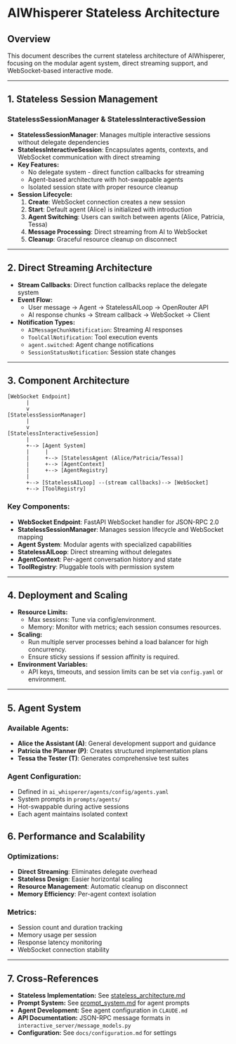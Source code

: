 # AIWhisperer Stateless Architecture

## Overview

This document describes the current stateless architecture of AIWhisperer, focusing on the modular agent system, direct streaming support, and WebSocket-based interactive mode.

---

## 1. Stateless Session Management

### StatelessSessionManager & StatelessInteractiveSession
- **StatelessSessionManager**: Manages multiple interactive sessions without delegate dependencies
- **StatelessInteractiveSession**: Encapsulates agents, contexts, and WebSocket communication with direct streaming
- **Key Features:**
  - No delegate system - direct function callbacks for streaming
  - Agent-based architecture with hot-swappable agents
  - Isolated session state with proper resource cleanup
- **Session Lifecycle:**
  1. **Create**: WebSocket connection creates a new session
  2. **Start**: Default agent (Alice) is initialized with introduction
  3. **Agent Switching**: Users can switch between agents (Alice, Patricia, Tessa)
  4. **Message Processing**: Direct streaming from AI to WebSocket
  5. **Cleanup**: Graceful resource cleanup on disconnect

---

## 2. Direct Streaming Architecture

- **Stream Callbacks**: Direct function callbacks replace the delegate system
- **Event Flow:**
  - User message → Agent → StatelessAILoop → OpenRouter API
  - AI response chunks → Stream callback → WebSocket → Client
- **Notification Types:**
  - `AIMessageChunkNotification`: Streaming AI responses
  - `ToolCallNotification`: Tool execution events
  - `agent.switched`: Agent change notifications
  - `SessionStatusNotification`: Session state changes

---

## 3. Component Architecture

```
[WebSocket Endpoint]
      |
      v
[StatelessSessionManager]
      |
      v
[StatelessInteractiveSession]
      |
      +--> [Agent System]
      |     |
      |     +--> [StatelessAgent (Alice/Patricia/Tessa)]
      |     +--> [AgentContext]
      |     +--> [AgentRegistry]
      |
      +--> [StatelessAILoop] --(stream callbacks)--> [WebSocket]
      +--> [ToolRegistry]
```

### Key Components:
- **WebSocket Endpoint**: FastAPI WebSocket handler for JSON-RPC 2.0
- **StatelessSessionManager**: Manages session lifecycle and WebSocket mapping
- **Agent System**: Modular agents with specialized capabilities
- **StatelessAILoop**: Direct streaming without delegates
- **AgentContext**: Per-agent conversation history and state
- **ToolRegistry**: Pluggable tools with permission system

---

## 4. Deployment and Scaling

- **Resource Limits:**
  - Max sessions: Tune via config/environment.
  - Memory: Monitor with metrics; each session consumes resources.
- **Scaling:**
  - Run multiple server processes behind a load balancer for high concurrency.
  - Ensure sticky sessions if session affinity is required.
- **Environment Variables:**
  - API keys, timeouts, and session limits can be set via `config.yaml` or environment.

---

## 5. Agent System

### Available Agents:
- **Alice the Assistant (A)**: General development support and guidance
- **Patricia the Planner (P)**: Creates structured implementation plans
- **Tessa the Tester (T)**: Generates comprehensive test suites

### Agent Configuration:
- Defined in `ai_whisperer/agents/config/agents.yaml`
- System prompts in `prompts/agents/`
- Hot-swappable during active sessions
- Each agent maintains isolated context

## 6. Performance and Scalability

### Optimizations:
- **Direct Streaming**: Eliminates delegate overhead
- **Stateless Design**: Easier horizontal scaling
- **Resource Management**: Automatic cleanup on disconnect
- **Memory Efficiency**: Per-agent context isolation

### Metrics:
- Session count and duration tracking
- Memory usage per session
- Response latency monitoring
- WebSocket connection stability

---

## 7. Cross-References

- **Stateless Implementation:** See [stateless_architecture.md](stateless_architecture.md)
- **Prompt System:** See [prompt_system.md](prompt_system.md) for agent prompts
- **Agent Development:** See agent configuration in `CLAUDE.md`
- **API Documentation:** JSON-RPC message formats in `interactive_server/message_models.py`
- **Configuration:** See `docs/configuration.md` for settings
